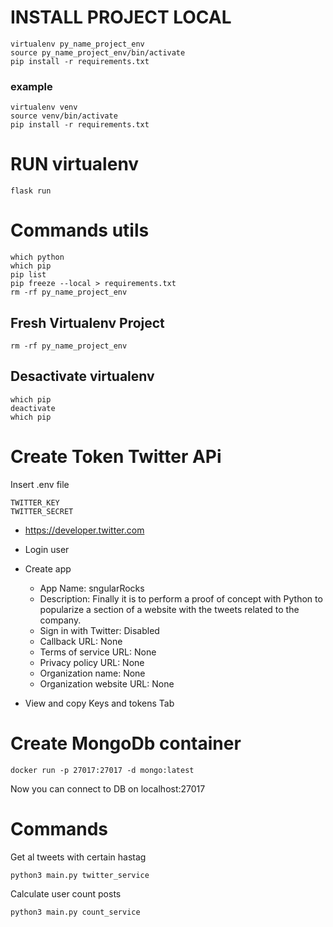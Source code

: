 # INSTALL PROJECT LOCAL
```
virtualenv py_name_project_env
source py_name_project_env/bin/activate
pip install -r requirements.txt
```

### example
```
virtualenv venv
source venv/bin/activate
pip install -r requirements.txt
```

# RUN virtualenv
```
flask run
```

# Commands utils
```
which python
which pip
pip list
pip freeze --local > requirements.txt
rm -rf py_name_project_env
```


## Fresh Virtualenv Project
```
rm -rf py_name_project_env
```

## Desactivate virtualenv
```
which pip
deactivate
which pip
```

# Create Token Twitter APi
Insert .env file
```
TWITTER_KEY
TWITTER_SECRET
```

- https://developer.twitter.com
- Login user
- Create app
    - App Name: sngularRocks
    - Description: Finally it is to perform a proof of concept with Python to popularize a section of a website with the tweets related to the company.
    - Sign in with Twitter: Disabled
    - Callback URL: None
    - Terms of service URL: None
    - Privacy policy URL: None
    - Organization name: None
    - Organization website URL: None

- View and copy Keys and tokens Tab

# Create MongoDb container
```
docker run -p 27017:27017 -d mongo:latest
```
Now you can connect to DB on localhost:27017

# Commands
Get al tweets with certain hastag
```
python3 main.py twitter_service
```

Calculate user count posts
```
python3 main.py count_service
```